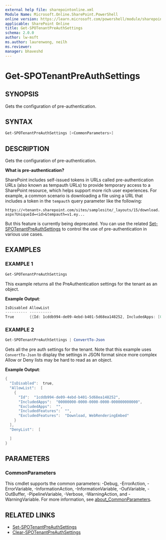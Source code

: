 ```yaml
---
external help file: sharepointonline.xml
Module Name: Microsoft.Online.SharePoint.PowerShell
online version: https://learn.microsoft.com/powershell/module/sharepoint-online/get-spotenantpreauthsettings
applicable: SharePoint Online
title: Get-SPOTenantPreAuthSettings
schema: 2.0.0
author: lw-msft
ms.author: laurenwong, neilh
ms.reviewer:
manager: bhaveshd
---
```


# Get-SPOTenantPreAuthSettings

## SYNOPSIS

Gets the configuration of pre-authentication.

## SYNTAX

```powershell
Get-SPOTenantPreAuthSettings [<CommonParameters>]
```

## DESCRIPTION

Gets the configuration of pre-authentication.

**What is pre-authentication?**

SharePoint includes self-issued tokens in URLs called pre-authentication URLs (also known as tempauth URLs) to provide temporary access to a SharePoint resource, which helps support more rich user experiences. For example, a common scenario is downloading a file using a URL that includes a token in the `tempauth` query parameter like the following:

`https://<tenant>.sharepoint.com/sites/samplesite/_layouts/15/download.aspx?UniqueId=<id>&tempauth=v1.ey...`

But this feature is currently being deprecated. You can use the related [Set-SPOTenantPreAuthSettings](Set-SPOTenantPreAuthSettings.md) to control the use of pre-authentication in various use cases.

## EXAMPLES

### EXAMPLE 1

```powershell
Get-SPOTenantPreAuthSettings
```

This example returns all the PreAuthentication settings for the tenant as an object.

**Example Output**:

```powershell
IsDisabled AllowList 
---------- ----------
True       {{Id: 1cddb994-de09-4ebd-b401-5d68ea148252, IncludedApps: [00000000-0000-0000-0000-000000000000], Exclude... 
```

### EXAMPLE 2

```powershell
Get-SPOTenantPreAuthSettings | ConvertTo-Json
```

Gets all the pre auth settings for the tenant. Note that this example uses `ConvertTo-Json` to display the settings in JSON format since more complex Allow or Deny lists may be hard to read as an object.

**Example Output**:

```powershell
{ 
  "IsDisabled":  true, 
  "AllowList":  [
    {
      "Id":  "1cddb994-de09-4ebd-b401-5d68ea148252", 
      "IncludedApps":  "00000000-0000-0000-0000-000000000000", 
      "ExcludedApps":  "", 
      "IncludedFeatures":  "", 
      "ExcludedFeatures":  "Download, WebRenderingEmbed" 
    }
  ], 
  "DenyList":  [

  ] 
} 
```

## PARAMETERS

### CommonParameters
This cmdlet supports the common parameters: -Debug, -ErrorAction, -ErrorVariable, -InformationAction, -InformationVariable, -OutVariable, -OutBuffer, -PipelineVariable, -Verbose, -WarningAction, and -WarningVariable. For more information, see [about_CommonParameters](https://go.microsoft.com/fwlink/?LinkID=113216).

## RELATED LINKS

- [Set-SPOTenantPreAuthSettings](Set-SPOTenantPreAuthSettings.md)
- [Clear-SPOTenantPreAuthSettings](Clear-SPOTenantPreAuthSettings.md)
